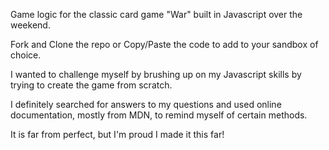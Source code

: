 Game logic for the classic card game "War" built in Javascript over the weekend.

Fork and Clone the repo or Copy/Paste the code to add to your sandbox of choice.

I wanted to challenge myself by brushing up on my Javascript skills by trying to create the game from scratch.

I definitely searched for answers to my questions and used online documentation, mostly from MDN, to remind myself of certain methods.

It is far from perfect, but I'm proud I made it this far!